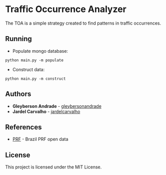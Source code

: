 # Traffic Occurrence Analyzer

The TOA is a simple strategy created to find patterns in traffic occurrences.

## Running

* Populate mongo database:

```
python main.py -m populate
```

* Construct data:

```
python main.py -m construct
```

## Authors

* **Gleyberson Andrade** - [gleybersonandrade](https://github.com/gleybersonandrade)
* **Jardel Carvalho** - [jardelcarvalho](https://github.com/jardelcarvalho)


## References

* [PRF](https://www.prf.gov.br/portal/dados-abertos/) - Brazil PRF open data

## License

This project is licensed under the MIT License.
